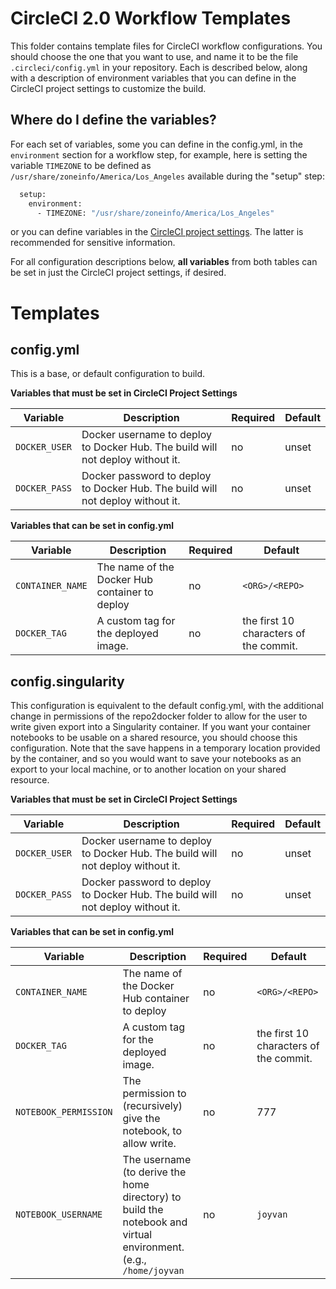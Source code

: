 # CircleCI 2.0 Workflow Templates

This folder contains template files for CircleCI workflow configurations. You should
choose the one that you want to use, and name it to be the file `.circleci/config.yml`
in your repository. Each is described below, along with a description of environment
variables that you can define in the CircleCI project settings to customize the build.

## Where do I define the variables?
For each set of variables, some you can define in the config.yml, in the `environment`
section for a workflow step, for example, here is setting the variable `TIMEZONE`
to be defined as `/usr/share/zoneinfo/America/Los_Angeles` available during the
"setup" step:

```bash
  setup:
    environment:
      - TIMEZONE: "/usr/share/zoneinfo/America/Los_Angeles"
```

or you can define variables in the [CircleCI project settings](https://circleci.com/docs/2.0/env-vars/#setting-an-environment-variable-in-a-project). 
The latter is recommended for sensitive information. 

For all configuration descriptions below, **all variables** from both tables 
can be set in just the CircleCI project settings, if desired.

# Templates

## config.yml

This is a base, or default configuration to build.

**Variables that must be set in CircleCI Project Settings**

|Variable|Description|Required|Default|
|---|---|---|---|
|`DOCKER_USER`|Docker username to deploy to Docker Hub. The build will not deploy without it.|no|unset|
|`DOCKER_PASS`|Docker password to deploy to Docker Hub. The build will not deploy without it.|no|unset|

**Variables that can be set in config.yml**
 
|Variable|Description|Required|Default|
|---|---|---|---|
|`CONTAINER_NAME`|The name of the Docker Hub container to deploy|no|`<ORG>/<REPO>`|
|`DOCKER_TAG`|A custom tag for the deployed image.|no|the first 10 characters of the commit.|


## config.singularity

This configuration is equivalent to the default config.yml, with the additional change in permissions of the
repo2docker folder to allow for the user to write given export into a Singularity container. If you want your
container notebooks to be usable on a shared resource, you should choose this configuration. Note that the
save happens in a temporary location provided by the container, and so you would want to save your notebooks as an export to your local machine, or to another location on your shared resource.

**Variables that must be set in CircleCI Project Settings**

|Variable|Description|Required|Default|
|---|---|---|---|
|`DOCKER_USER`|Docker username to deploy to Docker Hub. The build will not deploy without it.|no|unset|
|`DOCKER_PASS`|Docker password to deploy to Docker Hub. The build will not deploy without it.|no|unset|

**Variables that can be set in config.yml**

|Variable|Description|Required|Default|
|---|---|---|---|
|`CONTAINER_NAME`|The name of the Docker Hub container to deploy|no|`<ORG>/<REPO>`|
|`DOCKER_TAG`|A custom tag for the deployed image.|no|the first 10 characters of the commit.|
|`NOTEBOOK_PERMISSION`|The permission to (recursively) give the notebook, to allow write.|no|777|
|`NOTEBOOK_USERNAME`|The username (to derive the home directory) to build the notebook and virtual environment. (e.g., `/home/joyvan`|no|`joyvan`|


